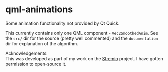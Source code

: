 # qml-animations
Some animation functionality not provided by Qt Quick.

This currently contains only one QML component - `Vec2SmoothedAnim`.
See the `src/` dir for the source (pretty well commented) and the `documentation` dir for explanation of the algorithm.

Acknowledgements:  
This was developed as part of my work on the [Stremio](http://www.strem.io/) project. I have gotten permission to open-source it.
